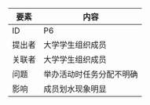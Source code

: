 | 要素 | 内容 |
| --- | --- |
| ID | P6 |   
| 提出者 | 大学学生组织成员 |
| 关联者 | 大学学生组织成员 |
| 问题 | 举办活动时任务分配不明确 |
| 影响 | 成员划水现象明显 |

